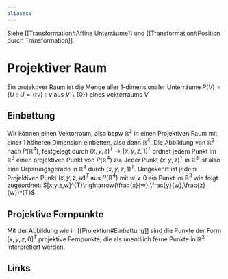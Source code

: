 ```yaml
---
aliases: 
---
```

Siehe [[Transformation#Affine Unterräume]] und [[Transformation#Position durch Transformation]].
# Projektiver Raum
Ein projektiver Raum ist die Menge aller 1-dimensionaler Unterräume $P(V)=\{U:U=\{t v\}:v \text{ aus }V\backslash\{0\}\}$ eines Vektorraums $V$
## Einbettung
Wir können einen Vektorraum, also bspw $\mathbb{R}^3$ in einen Projektiven Raum mit einer 1 höheren Dimension einbetten, also dann $\mathbb{R}^4$.
Die Abbildung von $\mathbb{R}^3$ nach $P(\mathbb{R}^4)$, festgelegt durch $(x,y,z)^{T}\rightarrow[x,y,z,1]^{T}$ ordnet jedem Punkt im $\mathbb{R}^{3}$ einen projektiven Punkt von $P(\mathbb{R}^{4})$ zu.
Jeder Punkt $(x,y,z)^{T}$ in $\mathbb{R}^{3}$ ist also eine Urpsrungsgerade in $\mathbb{R}^{4}$ durch $(x,y,z,1)^{T}$.
Umgekehrt ist jedem Projektiven Punkt $(x,y,z,w)^{T}$ aus $P(\mathbb{R}^{4})$ mit $w \neq 0$ ein Punkt im $\mathbb{R}^{3}$ wie folgt zugeordnet: $[x,y,z,w]^{T}\rightarrow(\frac{x}{w},\frac{y}{w},\frac{z}{w})^{T}$ 
## Projektive Fernpunkte
Mit der Abbildung wie in [[Projektion#Einbettung]] sind die Punkte der Form $[x,y,z,0]^{T}$ projektive Fernpunkte, die als unendlich ferne Punkte in $\mathbb{R}^{3}$ interpretiert werden.
 
## Links